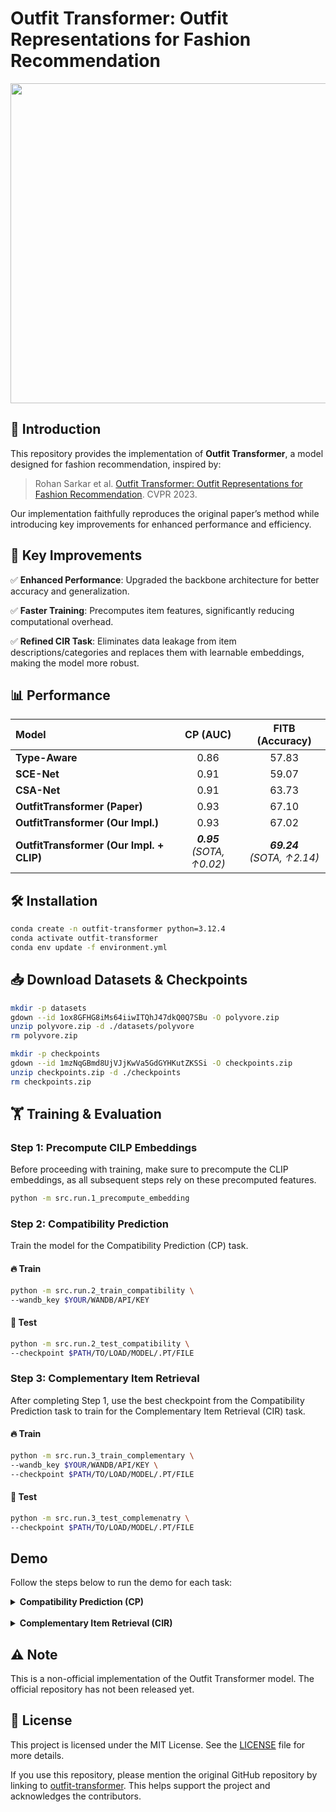 # Outfit Transformer: Outfit Representations for Fashion Recommendation

<div align="center"> <img src="https://github.com/owj0421/outfit-transformer/assets/98876272/fc39d1c7-b076-495d-8213-3b98ef038b64" width="512"> </div>

## 📌 Introduction

This repository provides the implementation of **Outfit Transformer**, a model designed for fashion recommendation, inspired by:

> Rohan Sarkar et al. [Outfit Transformer: Outfit Representations for Fashion Recommendation](https://arxiv.org/abs/2204.04812). CVPR 2023.

Our implementation faithfully reproduces the original paper’s method while introducing key improvements for enhanced performance and efficiency.

## 🚀 Key Improvements

✅ **Enhanced Performance**: Upgraded the backbone architecture for better accuracy and generalization.

✅ **Faster Training**: Precomputes item features, significantly reducing computational overhead.

✅ **Refined CIR Task**: Eliminates data leakage from item descriptions/categories and replaces them with learnable embeddings, making the model more robust.

## 📊 Performance

<div align="center">

| Model | CP (AUC) | FITB (Accuracy) |  
|:-|:-:|:-:|  
| **Type-Aware** | 0.86 | 57.83 |  
| **SCE-Net** | 0.91 | 59.07 |  
| **CSA-Net** | 0.91 | 63.73 |  
| **OutfitTransformer (Paper)** | 0.93 | 67.10 |  
| **OutfitTransformer (Our Impl.)** | 0.93 | 67.02 |  
| **OutfitTransformer (Our Impl. + CLIP)** | **_0.95_**<br>_(SOTA, ↑0.02)_ | **_69.24_**<br>_(SOTA, ↑2.14)_ |  

</div>

## 🛠️ Installation

```bash
conda create -n outfit-transformer python=3.12.4
conda activate outfit-transformer
conda env update -f environment.yml
```

## 📥 Download Datasets & Checkpoints

```bash
mkdir -p datasets
gdown --id 1ox8GFHG8iMs64iiwITQhJ47dkQ0Q7SBu -O polyvore.zip
unzip polyvore.zip -d ./datasets/polyvore
rm polyvore.zip

mkdir -p checkpoints
gdown --id 1mzNqGBmd8UjVJjKwVa5GdGYHKutZKSSi -O checkpoints.zip
unzip checkpoints.zip -d ./checkpoints
rm checkpoints.zip
```

## 🏋️ Training & Evaluation

### Step 1: Precompute CILP Embeddings
Before proceeding with training, make sure to precompute the CLIP embeddings, as all subsequent steps rely on these precomputed features.

```bash
python -m src.run.1_precompute_embedding
```

### Step 2: Compatibility Prediction
Train the model for the Compatibility Prediction (CP) task.

#### 🔥 Train
```bash
python -m src.run.2_train_compatibility \
--wandb_key $YOUR/WANDB/API/KEY
```

#### 🎯 Test
```bash
python -m src.run.2_test_compatibility \
--checkpoint $PATH/TO/LOAD/MODEL/.PT/FILE
```

### Step 3: Complementary Item Retrieval
After completing Step 1, use the best checkpoint from the Compatibility Prediction task to train for the Complementary Item Retrieval (CIR) task.

#### 🔥 Train
```bash
python -m src.run.3_train_complementary \
--wandb_key $YOUR/WANDB/API/KEY \
--checkpoint $PATH/TO/LOAD/MODEL/.PT/FILE
```

#### 🎯 Test
```bash
python -m src.run.3_test_complemenatry \
--checkpoint $PATH/TO/LOAD/MODEL/.PT/FILE
```

## Demo

Follow the steps below to run the demo for each task:

<details>
  <summary><strong>Compatibility Prediction (CP)</strong></summary>

1. Run demo
    ```
    python -m src.run.5_demo \
    --task cp \
    --model_type clip \
    --checkpoint $PATH/OF/MODEL/.PT/FILE
    ```

</details>

<br>

<details>
  <summary><strong>Complementary Item Retrieval (CIR)</strong></summary>

1. Build Database
    ```
    python -m run.3_build_db \
    --polyvore_dir $PATH/TO/LOAD/POLYVORE \
    --db_dir $PATH/TO/SAVE/ITEM/METADATA
    ```
1. Generate Item Embeddings
    ```
    python -m src.run.3_generate_embeddings \
    --model_type clip \
    --batch_sz 64 \
    --checkpoint $PATH/OF/MODEL/.PT/FILE
    ```
2. Build Faiss Index.
    ```
    python -m src.run.4_build_index
    ```
3. Run Demo
    ```
    python -m src.run.5_demo \
    --task cir \
    --model_type clip \
    --checkpoint $PATH/OF/MODEL/.PT/FILE
    ```

</details>

## ⚠️ Note

This is a non-official implementation of the Outfit Transformer model. The official repository has not been released yet.

## 📝 License

This project is licensed under the MIT License. See the [LICENSE](./LICENSE) file for more details.

If you use this repository, please mention the original GitHub repository by linking to [outfit-transformer](https://github.com/owj0421/outfit-transformer). This helps support the project and acknowledges the contributors.